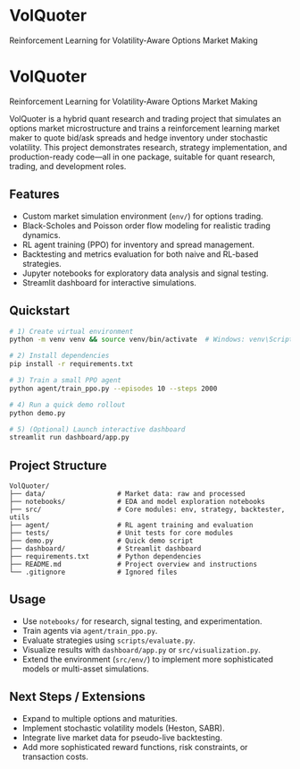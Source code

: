 # VolQuoter
Reinforcement Learning for Volatility-Aware Options Market Making

# VolQuoter
Reinforcement Learning for Volatility‑Aware Options Market Making

VolQuoter is a hybrid quant research and trading project that simulates an options market microstructure and trains a reinforcement learning market maker to quote bid/ask spreads and hedge inventory under stochastic volatility. This project demonstrates research, strategy implementation, and production-ready code—all in one package, suitable for quant research, trading, and development roles.

## Features
- Custom market simulation environment (`env/`) for options trading.
- Black-Scholes and Poisson order flow modeling for realistic trading dynamics.
- RL agent training (PPO) for inventory and spread management.
- Backtesting and metrics evaluation for both naive and RL-based strategies.
- Jupyter notebooks for exploratory data analysis and signal testing.
- Streamlit dashboard for interactive simulations.

## Quickstart
```bash
# 1) Create virtual environment
python -m venv venv && source venv/bin/activate  # Windows: venv\Scripts\activate

# 2) Install dependencies
pip install -r requirements.txt

# 3) Train a small PPO agent
python agent/train_ppo.py --episodes 10 --steps 2000

# 4) Run a quick demo rollout
python demo.py

# 5) (Optional) Launch interactive dashboard
streamlit run dashboard/app.py
```

## Project Structure
```
VolQuoter/
├── data/                  # Market data: raw and processed
├── notebooks/             # EDA and model exploration notebooks
├── src/                   # Core modules: env, strategy, backtester, utils
├── agent/                 # RL agent training and evaluation
├── tests/                 # Unit tests for core modules
├── demo.py                # Quick demo script
├── dashboard/             # Streamlit dashboard
├── requirements.txt       # Python dependencies
├── README.md              # Project overview and instructions
└── .gitignore             # Ignored files
```

## Usage
- Use `notebooks/` for research, signal testing, and experimentation.
- Train agents via `agent/train_ppo.py`.
- Evaluate strategies using `scripts/evaluate.py`.
- Visualize results with `dashboard/app.py` or `src/visualization.py`.
- Extend the environment (`src/env/`) to implement more sophisticated models or multi-asset simulations.


## Next Steps / Extensions
- Expand to multiple options and maturities.
- Implement stochastic volatility models (Heston, SABR).
- Integrate live market data for pseudo-live backtesting.
- Add more sophisticated reward functions, risk constraints, or transaction costs.
